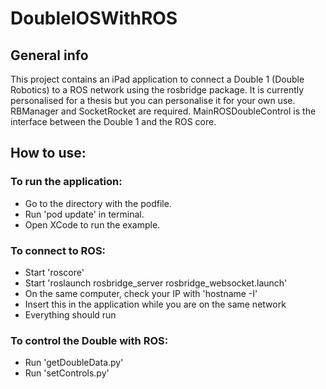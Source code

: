 # DoubleIOSWithROS

## General info
This project contains an iPad application to connect a Double 1 (Double Robotics) to a ROS network using the rosbridge package.
It is currently personalised for a thesis but you can personalise it for your own use.
RBManager and SocketRocket are required.
MainROSDoubleControl is the interface between the Double 1 and the ROS core.

## How to use:

### To run the application:
- Go to the directory with the podfile.
- Run 'pod update' in terminal.
- Open XCode to run the example.

### To connect to ROS:
- Start 'roscore'
- Start 'roslaunch rosbridge_server rosbridge_websocket.launch'
- On the same computer, check your IP with 'hostname -I'
- Insert this in the application while you are on the same network
- Everything should run

### To control the Double with ROS:
- Run 'getDoubleData.py'
- Run 'setControls.py'
